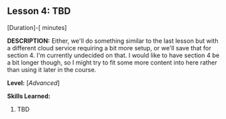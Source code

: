 ## Lesson 4: TBD
[Duration]-[ minutes]

**DESCRIPTION:** Either, we'll do something similar to the last lesson
but with a different cloud service requiring a bit more setup, or we'll
save that for section 4. I'm currently undecided on that. I would like
to have section 4 be a bit longer though, so I might try to fit some
more content into here rather than using it later in the course.

**Level:** [*Advanced*]

**Skills Learned:**
1. TBD

